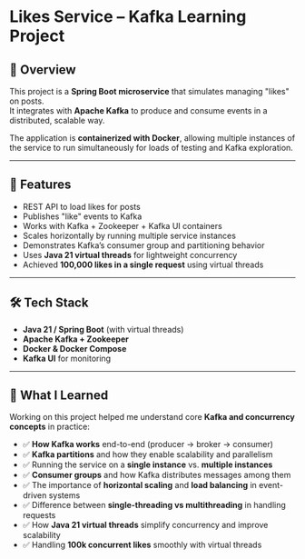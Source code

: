 # Likes Service – Kafka Learning Project

## 📌 Overview
This project is a **Spring Boot microservice** that simulates managing "likes" on posts.  
It integrates with **Apache Kafka** to produce and consume events in a distributed, scalable way.  

The application is **containerized with Docker**, allowing multiple instances of the service to run simultaneously for loads of testing and Kafka exploration.  

---

## 🚀 Features
- REST API to load likes for posts  
- Publishes "like" events to Kafka  
- Works with Kafka + Zookeeper + Kafka UI containers  
- Scales horizontally by running multiple service instances  
- Demonstrates Kafka’s consumer group and partitioning behavior  
- Uses **Java 21 virtual threads** for lightweight concurrency  
- Achieved **100,000 likes in a single request** using virtual threads

---

## 🛠️ Tech Stack
- **Java 21 / Spring Boot** (with virtual threads)  
- **Apache Kafka + Zookeeper**  
- **Docker & Docker Compose**  
- **Kafka UI** for monitoring  

---

## 📖 What I Learned
Working on this project helped me understand core **Kafka and concurrency concepts** in practice:  

- ✅ **How Kafka works** end-to-end (producer → broker → consumer)  
- ✅ **Kafka partitions** and how they enable scalability and parallelism  
- ✅ Running the service on a **single instance** vs. **multiple instances**  
- ✅ **Consumer groups** and how Kafka distributes messages among them  
- ✅ The importance of **horizontal scaling** and **load balancing** in event-driven systems  
- ✅ Difference between **single-threading vs multithreading** in handling requests  
- ✅ How **Java 21 virtual threads** simplify concurrency and improve scalability  
- ✅ Handling **100k concurrent likes** smoothly with virtual threads 
